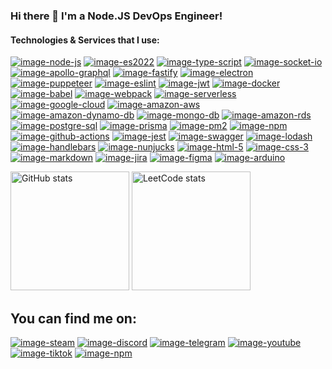 ### Hi there 👋 I'm a Node.JS DevOps Engineer!

#### Technologies & Services that I use:

<!-- I could additionally use links to real resources as well. -->
<!-- But in this case the code would look bad! -->

[![image-node-js]][web-node-js] [![image-es2022]][web-es2022] [![image-type-script]][web-type-script] 
[![image-socket-io]][web-socket-io] [![image-apollo-graphql]][web-apollo-graphql] 
[![image-fastify]][web-fastify] [![image-electron]][web-electron] [![image-puppeteer]][web-puppeteer] 
[![image-eslint]][web-eslint] [![image-jwt]][web-jwt] [![image-docker]][web-docker] 
[![image-babel]][web-babel] [![image-webpack]][web-webpack] [![image-serverless]][web-serverless] 
[![image-google-cloud]][web-google-cloud] [![image-amazon-aws]][web-amazon-aws] 
[![image-amazon-dynamo-db]][web-amazon-dynamo-db] [![image-mongo-db]][web-mongo-db] 
[![image-amazon-rds]][web-amazon-rds] [![image-postgre-sql]][web-postgre-sql] [![image-prisma]][web-prisma] 
[![image-pm2]][web-pm2] [![image-npm]][web-npm] [![image-github-actions]][web-github-actions] 
[![image-jest]][web-jest] [![image-swagger]][web-swagger] [![image-lodash]][web-lodash] 
[![image-handlebars]][web-handlebars] [![image-nunjucks]][web-nunjucks] [![image-html-5]][web-html-5] 
[![image-css-3]][web-css-3] [![image-markdown]][web-markdown] [![image-jira]][web-jira] 
[![image-figma]][web-figma] [![image-arduino]][web-arduino]

<section>
  <img src="https://myreadme.vercel.app/api/embed/kiidii?panels=userstatistics,commitgraph&height=100" style="height:190px" alt="GitHub stats">
  <img src="https://leetcode-stats-six.vercel.app/api?username=kiidii" style="height:190px" alt="LeetCode stats">
</section>

## You can find me on:

[![image-steam]][web-steam]
[![image-discord]][web-discord]
[![image-telegram]][web-telegram]
[![image-youtube]][web-youtube]
[![image-tiktok]][web-tiktok]
[![image-npm]][web-npm]

<!-- attached links -->

[image-pm2]: https://img.shields.io/badge/pm2-2B037A?style=for-the-badge&logo=pm2&logoColor=white&logoWidth=13
[image-npm]: https://img.shields.io/badge/npm-CB3837?style=for-the-badge&logo=npm&logoColor=white&logoWidth=13
[image-jwt]: https://img.shields.io/badge/jwt-000000?style=for-the-badge&logo=json%20web%20tokens&logoWidth=33
[image-jest]: https://img.shields.io/badge/jest-C21325?style=for-the-badge&logo=jest&logoColor=white&logoWidth=13
[image-jira]: https://img.shields.io/badge/jira-0052CC?style=for-the-badge&logo=jira&logoColor=white
[image-babel]: https://img.shields.io/badge/babel-F9DC3E?style=for-the-badge&logo=babel&logoColor=black&logoWidth=33
[image-css-3]: https://img.shields.io/badge/css%203-1572B6?style=for-the-badge&logo=css3&logoColor=white&logoWidth=13
[image-prisma]: https://img.shields.io/badge/prisma-2D3748?style=for-the-badge&logo=prisma&logoColor=white&logoWidth=14
[image-docker]: https://img.shields.io/badge/docker-2496ED?style=for-the-badge&logo=docker&logoColor=white&logoWidth=32
[image-eslint]: https://img.shields.io/badge/eslint-4B32C3?style=for-the-badge&logo=eslint&logoColor=white&logoWidth=32
[image-lodash]: https://img.shields.io/badge/lodash-3492FF?style=for-the-badge&logo=lodash&logoColor=white&logoWidth=12
[image-html-5]: https://img.shields.io/badge/html%205-E34F26?style=for-the-badge&logo=html5&logoColor=white&logoWidth=13
[image-es2022]: https://img.shields.io/badge/es2022-F7DF1E?style=for-the-badge&logo=javascript&logoColor=black
[image-node-js]: https://img.shields.io/badge/node.js-339933?style=for-the-badge&logo=node.js&logoColor=white
[image-fastify]: https://img.shields.io/badge/fastify-000000?style=for-the-badge&logo=fastify&logoColor=white
[image-swagger]: https://img.shields.io/badge/swagger-85EA2D?style=for-the-badge&logo=swagger&logoColor=black&logoWidth=13
[image-webpack]: https://img.shields.io/badge/webpack-8DD6F9?style=for-the-badge&logo=webpack&logoColor=black
[image-arduino]: https://img.shields.io/badge/arduino-00979D?style=for-the-badge&logo=arduino&logoColor=white
[image-electron]: https://img.shields.io/badge/electron-47848F?style=for-the-badge&logo=electron&logoColor=white
[image-markdown]: https://img.shields.io/badge/markdown-000000?style=for-the-badge&logo=markdown&logoColor=white
[image-nunjucks]: https://img.shields.io/badge/nunjucks-1C4913?style=for-the-badge&logo=nunjucks&logoColor=white&logoWidth=13
[image-mongo-db]: https://img.shields.io/badge/mongo%20db-47A248?style=for-the-badge&logo=mongodb&logoColor=white&logoWidth=36
[image-socket-io]: https://img.shields.io/badge/socket.io-010101?style=for-the-badge&logo=socket.io&logoColor=white
[image-puppeteer]: https://img.shields.io/badge/puppeteer-40B5A4?style=for-the-badge&logo=puppeteer&logoColor=white&logoWidth=32
[image-serverless]: https://img.shields.io/badge/serverless-FD5750?style=for-the-badge&logo=serverless&logoColor=white&logoWidth=32
[image-amazon-aws]: https://img.shields.io/badge/amazon%20aws-232F3E?style=for-the-badge&logo=amazon-aws&logoColor=white&logoWidth=36
[image-amazon-rds]: https://img.shields.io/badge/amazon%20rds-527FFF?style=for-the-badge&logo=amazon-rds&logoColor=white&logoWidth=36
[image-handlebars]: https://img.shields.io/badge/handlebars-000000?style=for-the-badge&logo=handlebars.js&logoColor=white&logoWidth=13
[image-type-script]: https://img.shields.io/badge/typeScript%20-3178C6?style=for-the-badge&logo=TypeScript&logoColor=white
[image-postgre-sql]: https://img.shields.io/badge/postgre%20sql-4169E1?style=for-the-badge&logo=postgresql&logoColor=white&logoWidth=13
[image-google-cloud]: https://img.shields.io/badge/google%20cloud-4285F4?style=for-the-badge&logo=google-cloud&logoColor=white&logoWidth=32
[image-github-actions]: https://img.shields.io/badge/github%20actions-2088FF?style=for-the-badge&logo=github-actions&logoColor=white&logoWidth=13
[image-apollo-graphql]: https://img.shields.io/badge/apollo%20graphql-311C87?style=for-the-badge&logo=apollo-graphql&logoColor=white
[image-amazon-dynamo-db]: https://img.shields.io/badge/amazon%20dynamo%20db-4053D6?style=for-the-badge&logo=amazon-dynamodb&logoColor=white&logoWidth=36
[image-figma]: https://img.shields.io/badge/figma-F24E1E?style=for-the-badge&logo=figma&logoColor=white
[image-steam]: https://img.shields.io/badge/steam%20-level%2046-1b2838?style=for-the-badge&logo=steam&logoColor=white&logoWidth=23
[image-discord]: https://img.shields.io/discord/219557939466338304?style=for-the-badge&logo=discord&logoColor=%23FFFFFF&label=Discord%20chat&labelColor=%235865F2&logoWidth=22
[image-telegram]: https://img.shields.io/badge/telegram-2CA5E0?style=for-the-badge&logo=telegram&logoColor=white&logoWidth=22
[image-youtube]: https://img.shields.io/badge/youtube-FF0000?style=for-the-badge&logo=youtube&logoColor=white&logoWidth=22
[image-tiktok]: https://img.shields.io/badge/tiktok-000000?style=for-the-badge&logo=tiktok&logoColor=white&logoWidth=22

[web-steam]: https://steamcommunity.com/id/aim-vadym/
[web-discord]: http://discord.gg/ADFYZtJ
[web-telegram]: https://t.me/kiidii_aniname
[web-youtube]: https://www.youtube.com/channel/UC5aisLyTGVQSH92fYgSOFhQ
[web-tiktok]: https://www.tiktok.com/@kii.dii
[web-npm]: https://www.npmjs.com/~kiidii

[web-node-js]: https://nodejs.org/
[web-es2022]: https://www.ecma-international.org/
[web-type-script]: https://www.typescriptlang.org/
[web-socket-io]: https://socket.io/
[web-apollo-graphql]: https://www.apollographql.com/
[web-fastify]: https://www.fastify.io/
[web-electron]: https://www.electronjs.org/
[web-puppeteer]: https://pptr.dev/
[web-eslint]: https://eslint.org/
[web-jwt]: https://jwt.io/
[web-docker]: https://www.docker.com/
[web-babel]: https://babeljs.io/
[web-webpack]: https://webpack.js.org/
[web-serverless]: https://www.serverless.com/
[web-google-cloud]: https://cloud.google.com/
[web-amazon-aws]: https://aws.amazon.com/
[web-amazon-dynamo-db]: https://aws.amazon.com/dynamodb/
[web-mongo-db]: https://www.mongodb.com/
[web-amazon-rds]: https://aws.amazon.com/rds/
[web-postgre-sql]: https://www.postgresql.org/
[web-prisma]: https://www.prisma.io/
[web-pm2]: https://pm2.io/
[web-npm]: https://www.npmjs.com/
[web-github-actions]: https://github.com/features/actions
[web-jest]: https://jestjs.io/
[web-swagger]: https://swagger.io/
[web-lodash]: https://lodash.com/
[web-handlebars]: https://handlebarsjs.com/
[web-nunjucks]: https://mozilla.github.io/nunjucks/
[web-html-5]: https://developer.mozilla.org/en-US/docs/Web/Guide/HTML/HTML5
[web-css-3]: https://developer.mozilla.org/en-US/docs/Web/CSS
[web-markdown]: https://daringfireball.net/projects/markdown/
[web-jira]: https://www.atlassian.com/software/jira
[web-figma]: https://www.figma.com/
[web-arduino]: https://www.arduino.cc/